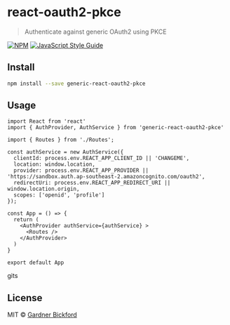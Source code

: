 # react-oauth2-pkce

> Authenticate against generic OAuth2 using PKCE

[![NPM](https://img.shields.io/npm/v/react-oauth2-pkce.svg)](https://www.npmjs.com/package/react-oauth2-pkce) [![JavaScript Style Guide](https://img.shields.io/badge/code_style-standard-brightgreen.svg)](https://standardjs.com)

## Install

```bash
npm install --save generic-react-oauth2-pkce
```

## Usage

```tsx
import React from 'react'
import { AuthProvider, AuthService } from 'generic-react-oauth2-pkce'

import { Routes } from './Routes';

const authService = new AuthService({
  clientId: process.env.REACT_APP_CLIENT_ID || 'CHANGEME',
  location: window.location,
  provider: process.env.REACT_APP_PROVIDER || 'https://sandbox.auth.ap-southeast-2.amazoncognito.com/oauth2',
  redirectUri: process.env.REACT_APP_REDIRECT_URI || window.location.origin,
  scopes: ['openid', 'profile']
});

const App = () => {
  return (
    <AuthProvider authService={authService} >
      <Routes />
    </AuthProvider>
  )
}

export default App
```
gits
## License

MIT © [Gardner Bickford](https://github.com/gardner)
